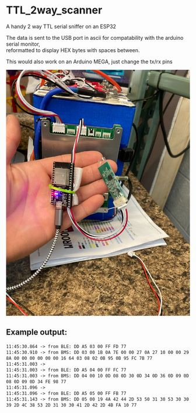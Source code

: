 # TTL_2way_scanner
 A handy 2 way TTL serial sniffer on an ESP32
 
 The data is sent to the USB port in ascii for compatability with the arduino serial monitor,     
 reformatted to display HEX bytes with spaces between. 

This would also work on an Arduino MEGA, just change the tx/rx pins
  
  
    
![the thing](https://github.com/FurTrader/TTL_2way_scanner/raw/main/Image%20from%20iOS.jpg)


## Example output:
```
11:45:30.864 -> from BLE: DD A5 03 00 FF FD 77 
11:45:30.910 -> from BMS: DD 03 00 1B 0A 7E 00 00 27 0A 27 10 00 00 29 8A 00 00 00 00 00 00 16 64 03 08 02 0B 95 0B 95 FC 7B 77 
11:45:31.003 -> 
11:45:31.003 -> from BLE: DD A5 04 00 FF FC 77 
11:45:31.003 -> from BMS: DD 04 00 10 0D 08 0D 30 0D 34 0D 36 0D 09 0D 08 0D 09 0D 34 FE 98 77 
11:45:31.096 -> 
11:45:31.096 -> from BLE: DD A5 05 00 FF FB 77 
11:45:31.143 -> from BMS: DD 05 00 19 4A 42 44 2D 53 50 31 30 53 30 30 39 2D 4C 38 53 2D 31 30 30 41 2D 42 2D 4B FA 10 77 
```
